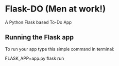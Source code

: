 # Flask-DO (Men at work!)
A Python Flask based To-Do App

## Running the Flask app
To run your app type this simple command in terminal:

FLASK_APP=app.py flask run
